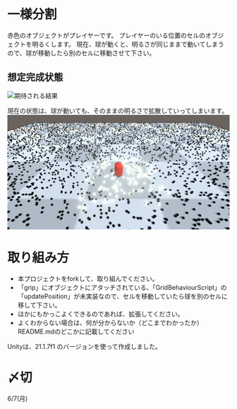 # 一様分割
赤色のオブジェクトがプレイヤーです。
プレイヤーのいる位置のセルのオブジェクトを明るくします。
現在、球が動くと、明るさが同じままで動いてしまうので、球が移動したら別のセルに移動させて下さい。

## 想定完成状態
![期待される結果](gif_animation.gif)

現在の状態は、球が動いても、そのままの明るさで拡散していってしまいます。
![現在の状態](result.png)


# 取り組み方
* 本プロジェクトをforkして、取り組んでください。
* 「grip」にオブジェクトにアタッチされている、「GridBehaviourScript」の「updatePosition」が未実装なので、セルを移動していたら球を別のセルに移して下さい。
* ほかにもかっこよくできるのであれば、拡張してください。
* よくわからない場合は、何が分からないか（どこまでわかったか）README.mdのどこかに記載してください

Unityは、21.1.7f1 のバージョンを使って作成しました。

# 〆切
6/7(月)
